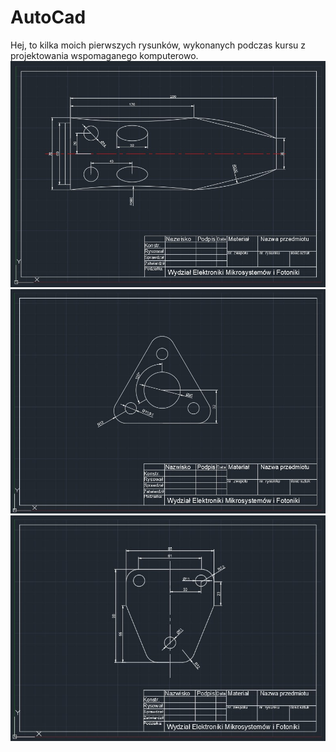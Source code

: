 # AutoCad

Hej, to kilka moich pierwszych rysunków, wykonanych podczas kursu z projektowania wspomaganego komputerowo.
![alt text](https://github.com/LukaszSztuka/AutoCad/blob/main/Obiekt1.jpg)
![alt text](https://github.com/LukaszSztuka/AutoCad/blob/main/Obiekt2.jpg)
![alt text](https://github.com/LukaszSztuka/AutoCad/blob/main/Obiekt3.jpg)
